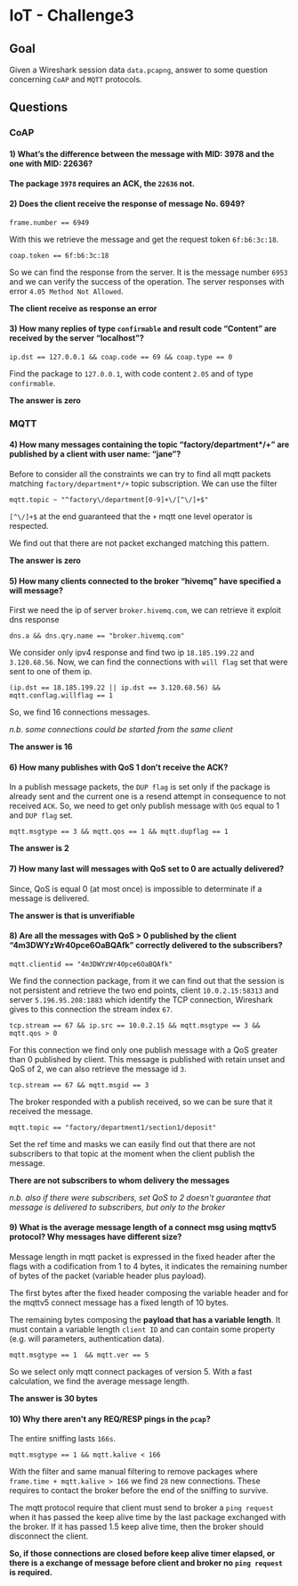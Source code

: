 # IoT - Challenge3

## Goal

Given a Wireshark session data `data.pcapng`, answer to some question concerning `CoAP` and `MQTT` protocols.

## Questions

### CoAP

#### 1) What’s the difference between the message with MID: 3978 and the one with MID: 22636?

**The package `3978` requires an ACK, the `22636` not.**

#### 2) Does the client receive the response of message No. 6949?

```
frame.number == 6949
```

With this we retrieve the message and get the request token `6f:b6:3c:18`.

```
coap.token == 6f:b6:3c:18
```

So we can find the response from the server. It is the message number `6953` and we can verify the success of the operation. The server responses with error `4.05 Method Not Allowed`.

**The client receive as response an error**

#### 3) How many replies of type `confirmable` and result code “Content” are received by the server “localhost”?

```
ip.dst == 127.0.0.1 && coap.code == 69 && coap.type == 0
```

Find the package to `127.0.0.1`, with code content `2.05` and of type `confirmable`.

**The answer is zero**

### MQTT

#### 4) How many messages containing the topic “factory/department*/+” are published by a client with user name: “jane”?

Before to consider all the constraints we can try to find all mqtt packets matching `factory/department*/+` topic subscription. We can use the filter

```
mqtt.topic ~ "^factory\/department[0-9]+\/[^\/]+$"
```

`[^\/]+$` at the end guaranteed that the `+` mqtt one level operator is respected. 

We find out that there are not packet exchanged matching this pattern.

**The answer is zero**

#### 5) How many clients connected to the broker “hivemq” have specified a will message?

First we need the ip of server `broker.hivemq.com`, we can retrieve it exploit dns response

```
dns.a && dns.qry.name == "broker.hivemq.com"
```

We consider only ipv4 response and find two ip `18.185.199.22` and `3.120.68.56`.
Now, we can find the connections with `will flag` set that were sent to one of them ip.

```
(ip.dst == 18.185.199.22 || ip.dst == 3.120.68.56) && mqtt.conflag.willflag == 1 
```

So, we find 16 connections messages.

*n.b. some connections could be started from the same client*

**The answer is 16**

#### 6) How many publishes with QoS 1 don’t receive the ACK?

In a publish message packets, the `DUP flag` is set only if the package is already sent and the current one is a resend attempt in consequence to not received `ACK`. 
So, we need to get only publish message with `QoS` equal to 1 and `DUP flag` set.

```
mqtt.msgtype == 3 && mqtt.qos == 1 && mqtt.dupflag == 1
```

**The answer is 2**

#### 7) How many last will messages with QoS set to 0 are actually delivered?

Since, QoS is equal 0 (at most once) is impossible to determinate if a message is delivered.

**The answer is that is unverifiable**

#### 8) Are all the messages with QoS > 0 published by the client “4m3DWYzWr40pce6OaBQAfk” correctly delivered to the subscribers?

```
mqtt.clientid == "4m3DWYzWr40pce6OaBQAfk"
```

We find the connection package, from it we can find out that the session is not persistent and retrieve the two end points, client `10.0.2.15:58313` and server `5.196.95.208:1883` which identify the TCP connection, Wireshark gives to this connection the stream index `67`.

```
tcp.stream == 67 && ip.src == 10.0.2.15 && mqtt.msgtype == 3 && mqtt.qos > 0
```

For this connection we find only one publish message with a QoS greater than 0 published by client. This message is published with retain unset and QoS of 2, we can also retrieve the message id `3`.

```
tcp.stream == 67 && mqtt.msgid == 3
```

The broker responded with a publish received, so we can be sure that it received the message.

```
mqtt.topic == "factory/department1/section1/deposit"
```

Set the ref time and masks we can easily find out that there are not subscribers to that topic at the moment when the client publish the message.

**There are not subscribers to whom delivery the messages**

*n.b. also if there were subscribers, set QoS to 2 doesn't guarantee that message is delivered to subscribers, but only to the broker*

#### 9) What is the average message length of a connect msg using mqttv5 protocol? Why messages have different size?

Message length in mqtt packet is expressed in the fixed header after the flags with a codification from 1 to 4 bytes, it indicates the remaining number of bytes of the packet (variable header plus payload).

The first bytes after the fixed header composing the variable header and for the mqttv5 connect message has a fixed length of 10 bytes.

The remaining bytes composing the **payload that has a variable length**. It must contain a variable length `client ID` and can contain some property (e.g. will parameters, authentication data).

```
mqtt.msgtype == 1  && mqtt.ver == 5
```

So we select only mqtt connect packages of version 5. With a fast calculation, we find the average message length.

**The answer is 30 bytes**

#### 10) Why there aren't any REQ/RESP pings in the `pcap`?

The entire sniffing lasts `166s`.

```mqtt.msgtype == 1 && mqtt.kalive < 166```

With the filter and same manual filtering to remove packages where `frame.time + mqtt.kalive > 166` we find `28` new connections. These requires to contact the broker before the end of the sniffing to survive.

The mqtt protocol require that client must send to broker a `ping request` when it has passed the keep alive time by the last package exchanged with the broker. If it has passed 1.5 keep alive time, then the broker should disconnect the client.

**So, if those connections are closed before keep alive timer elapsed, or there is a exchange of message before client and broker no `ping request` is required.**